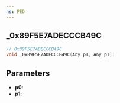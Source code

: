 ```yaml
---
ns: PED
---
```

## _0x89F5E7ADECCCB49C

```c
// 0x89F5E7ADECCCB49C
void _0x89F5E7ADECCCB49C(Any p0, Any p1);
```

## Parameters
* **p0**:
* **p1**:
